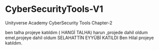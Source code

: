 # CyberSecurityTools-V1
Unityverse Academy CyberSecurity Tools Chapter-2

ben talha projeye katıldım ( HANGİ TALHA)
harun ,projede dahil oldum
emel,projeye dahil oldum
SELAHATTİN EYYÜBİ KATILDI 
Ben Hilal projeye katıldım.
